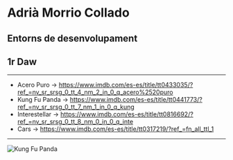 # Adrià Morrio Collado
## Entorns de desenvolupament
## 1r Daw
---
- Acero Puro -> https://www.imdb.com/es-es/title/tt0433035/?ref_=nv_sr_srsg_0_tt_4_nm_2_in_0_q_acero%2520puro
- Kung Fu Panda -> https://www.imdb.com/es-es/title/tt0441773/?ref_=nv_sr_srsg_0_tt_7_nm_1_in_0_q_kung
- Interestellar -> https://www.imdb.com/es-es/title/tt0816692/?ref_=nv_sr_srsg_0_tt_8_nm_0_in_0_q_inte
- Cars -> https://www.imdb.com/es-es/title/tt0317219/?ref_=fn_all_ttl_1
---
![Kung Fu Panda](https://upload.wikimedia.org/wikipedia/commons/7/73/Po_%28Kung_Fu_Panda_3%29.png)

